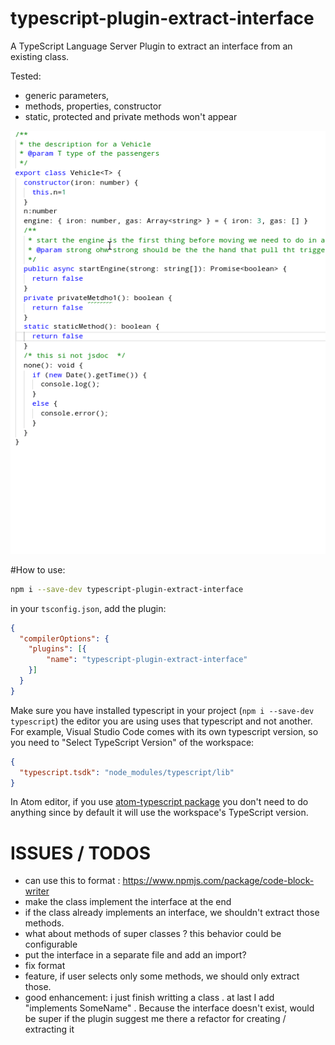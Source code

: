 # typescript-plugin-extract-interface

A TypeScript Language Server Plugin to extract an interface from an existing class. 

Tested: 
 
 * generic parameters, 
 * methods, properties, constructor
 * static, protected and private methods won't appear

 
![extract interface screen cast WIP](doc-assets/extract-interface.gif)

#How to use: 

```sh
npm i --save-dev typescript-plugin-extract-interface
```

in your `tsconfig.json`, add the plugin: 

```json
{
  "compilerOptions": {
    "plugins": [{
        "name": "typescript-plugin-extract-interface"
    }]
  }
}
```


Make sure you have installed typescript in your project (`npm i --save-dev typescript`) the editor you are using uses that typescript and not another. For example, Visual Studio Code comes with its own typescript version, so you need to "Select TypeScript Version" of the workspace: 
```json
{
  "typescript.tsdk": "node_modules/typescript/lib"
}
```

In Atom editor, if you use [atom-typescript package](https://atom.io/packages/atom-typescript) you don't need to do anything since by default it will use the workspace's TypeScript version.

# ISSUES / TODOS

 * can use this to format : https://www.npmjs.com/package/code-block-writer
 * make the class implement the interface at the end
 * if the class already implements an interface, we shouldn't extract those methods. 
 * what about methods of super classes ? this behavior could be configurable
 * put the interface in a separate file and add an import?
 * fix format
 * feature, if user selects only some methods, we should only extract those. 
 * good enhancement: i just finish writting a class . at last I add "implements SomeName" . Because the interface doesn't exist, would be super if the plugin suggest me there a refactor for creating / extracting it